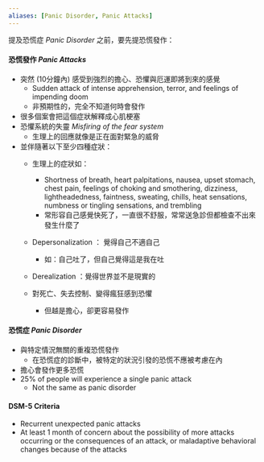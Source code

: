 ```yaml
---
aliases: [Panic Disorder, Panic Attacks]
---
```


提及恐慌症 _Panic Disorder_ 之前，要先提恐慌發作：
#### 恐慌發作 _Panic Attacks_ 
- 突然 (10分鐘內) 感受到強烈的擔心、恐懼與厄運即將到來的感覺
	- Sudden attack of intense apprehension, terror, and feelings of impending doom
	- 非預期性的，完全不知道何時會發作
- 很多個案會把這個症狀解釋成心肌梗塞
- 恐懼系統的失靈 _Misfiring of the fear system_
	- 生理上的回應就像是正在面對緊急的威脅
- 並伴隨著以下至少四種症狀：
	- 生理上的症狀如：
		- Shortness of breath, heart palpitations, nausea, upset stomach, chest pain, feelings of choking and smothering, dizziness, lightheadedness, faintness, sweating, chills, heat sensations, numbness or tingling sensations, and trembling
		- 常形容自己感覺快死了，一直很不舒服，常常送急診但都檢查不出來發生什麼了


	- Depersonalization ： 覺得自己不適自己
		- 如：自己吐了，但自己覺得這是我在吐
	- Derealization ：覺得世界並不是現實的
	- 對死亡、失去控制、變得瘋狂感到恐懼
		- 但越是擔心，卻更容易發作

#### 恐慌症 _Panic Disorder_
- 與特定情況無關的重複恐慌發作
	- 在恐慌症的診斷中，被特定的狀況引發的恐慌不應被考慮在內
- 擔心會發作更多恐慌
- 25% of people will experience a single panic attack 
	- Not the same as panic disorder

#### DSM-5 Criteria
- Recurrent unexpected panic attacks
- At least 1 month of concern about the possibility of more attacks occurring or the consequences of an attack, or maladaptive behavioral changes because of the attacks